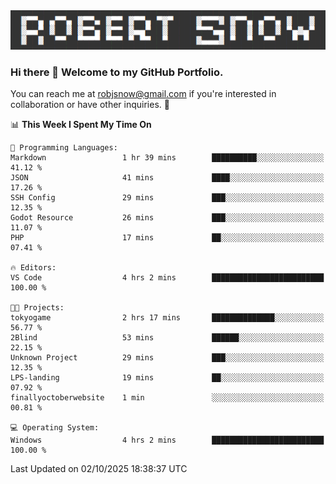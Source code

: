 <img alt="myname" src="assets/name.png" />

### Hi there 👋 Welcome to my GitHub Portfolio.
You can reach me at robjsnow@gmail.com if you're interested in collaboration or have other inquiries.  :briefcase:



<!--START_SECTION:waka-->
📊 **This Week I Spent My Time On** 

```text
💬 Programming Languages: 
Markdown                 1 hr 39 mins        ██████████░░░░░░░░░░░░░░░   41.12 % 
JSON                     41 mins             ████░░░░░░░░░░░░░░░░░░░░░   17.26 % 
SSH Config               29 mins             ███░░░░░░░░░░░░░░░░░░░░░░   12.35 % 
Godot Resource           26 mins             ███░░░░░░░░░░░░░░░░░░░░░░   11.07 % 
PHP                      17 mins             ██░░░░░░░░░░░░░░░░░░░░░░░   07.41 % 

🔥 Editors: 
VS Code                  4 hrs 2 mins        █████████████████████████   100.00 % 

🐱‍💻 Projects: 
tokyogame                2 hrs 17 mins       ██████████████░░░░░░░░░░░   56.77 % 
2Blind                   53 mins             ██████░░░░░░░░░░░░░░░░░░░   22.15 % 
Unknown Project          29 mins             ███░░░░░░░░░░░░░░░░░░░░░░   12.35 % 
LPS-landing              19 mins             ██░░░░░░░░░░░░░░░░░░░░░░░   07.92 % 
finallyoctoberwebsite    1 min               ░░░░░░░░░░░░░░░░░░░░░░░░░   00.81 % 

💻 Operating System: 
Windows                  4 hrs 2 mins        █████████████████████████   100.00 % 
```


 Last Updated on 02/10/2025 18:38:37 UTC
<!--END_SECTION:waka-->

<!--
**robjsnow/robjsnow** is a ✨ _special_ ✨ repository because its `README.md` (this file) appears on your GitHub profile.

Here are some ideas to get you started:

- 🔭 I’m currently working on ...
- 🌱 I’m currently learning ...
- 👯 I’m looking to collaborate on ...
- 🤔 I’m looking for help with ...
- 💬 Ask me about ...
- 📫 How to reach me: ...
- 😄 Pronouns: ...
- ⚡ Fun fact: ...
-->

